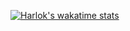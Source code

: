 [![Harlok's wakatime stats](https://github-readme-stats.vercel.app/api/wakatime?username=kitajima2910)](https://github.com/anuraghazra/github-readme-stats)
